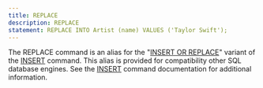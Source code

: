```yaml
---
title: REPLACE
description: REPLACE
statement: REPLACE INTO Artist (name) VALUES ('Taylor Swift');
---
```







<p>The REPLACE command is an alias for the "<a href="lang_conflict">INSERT OR REPLACE</a>"
variant of the <a href="lang_insert">INSERT</a> command. 
This alias is provided for compatibility other SQL database engines. See the 
<a href="lang_insert">INSERT</a> command documentation for additional information.</p>


